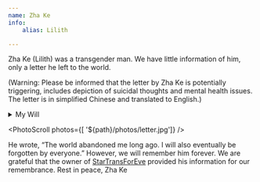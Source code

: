```yaml
---
name: Zha Ke
info:
    alias: Lilith

---
```


Zha Ke (Lilith) was a transgender man. We have little information of him, only a letter he left to the world. 

(Warning: Please be informed that the letter by Zha Ke is potentially triggering, includes depiction of suicidal thoughts and mental health issues. The letter is in simplified Chinese and translated to English.)

<details>
<summary>My Will</summary>
> I have been continuously harrassed by people online for two years because my inability to adapt to society and stupidity.
> I had been doxxed by both people online and in the real world; the police wasn't able to do much.
> I have mental health issues like borderline personality disorder, bipolar disorder type 2, severe anxiety, PTSD.
> Maybe it's because of my own personality problems, which might stemmed from my mental health issues.
> I cannot take care of myself nor do I have enough money.
> For a long time, I've been tortured by suicial thoughts.
> Therefore, here is my will:
>
> 1.  I wish my parents won't damage my stuff.
> 2.  I wish my remains would be sent into the sea.
> 3.  I wish all my online presence be erased.
> 4.  I wish there's no funeral.
> 5.  My suicide isn't because of other people.
> 6.  I wish my haters refrain from hating me after my death.
>
> Works like *Suicide Room* and *No Longer Human* expresses the sentiment of the pain of living.
> I don't wish to become a secular person like Lucien in *Kill Your Darlings*.
> I wished to live freely like Sid Vicious from the band *Sex Pistols*, but I know the pain he holds deep inside and the sufferings he had experienced.
> I know I cannot become someone like him.
> Although these may sound a little chunibyo, I'm not going to keep those thoughts all to myself anymore.
>
> People come and go and few ended up friends with me.
> Thinking of all those who had left, how many of them were actually nice to me?
> Yet I kept thinking about their wellbeing, even me myself is starting to think there's something wrong with me.
> Even if I die and see them in the afterlife, they might not be nice to me.
> Yet I keep thinking about them.
>
> I feel extreme pain just from living.
> I know I'm turning numb, but sometimes my heart beats faster anyway, reminding me I'm easily agitated.
> Maybe I have already lost the ability to love. I might never love anyone ever again.
> This is my own fault and my own problem.
> I know people love me and care about me but I can't feel it.
>
> What I can't gain is what I can't gain no matter how much I work for it.
> Maybe I'm actually flawed as a human.
> Why do I keep loving people I shouldn't?
> Why can't I keep it to myself?
>
> Maybe I won't gain true love. Maybe I won't even be able to maintain any long-term relationships.
> I will spend my days in emptiness without feeling the vibrance of life.
> I will suffer in the eternity of being burdened by my sins.
>
> Before, when people told me nicely the importance of studying, I thought they were trying to tell me to off myself asap.
> I know they're trying to tell me to accept reality, but I couldn't accept it until now.
> I should set aside my ambitions and accept the crumbling reality.
>
> I'm a piece of trash and everytime I listen to sad songs I feel a bit moved.
> Yet I don't even have the ability to continuously feel sad anymore.
> I cannot do anything well.
> I even lost the right to be sad.
>
> To think a person would feel extreme loneliness in a crowd of billions.
> To think a person would be overcome by suicial thoughts yet no one saw a sign.
> What kind of society is this?
> That's not a society; it's a lair of beasts.
>
> — *On Suicide* Bocher
>
> My future plans are nothing but suicide.
> Suicide has always been the least difficult option.
> Only suicide can release me from my suffering.
> Remember we lived under one sky.
> Remember you are not alone when we separate.
>
> December 13th, 2021 to April 6th 2023
> — Zha Ke
>
> The world abandoned me long ago.
> I'll be forgotten by everyone eventually.
</details>

<PhotoScroll photos={[ '${path}/photos/letter.jpg']} />

He wrote, “The world abandoned me long ago. I will also eventually be forgotten by everyone.” However, we will remember him forever. We are grateful that the owner of [StarTransForEve](https://startransforeve.com/) provided his information for our remembrance.
Rest in peace, Zha Ke

